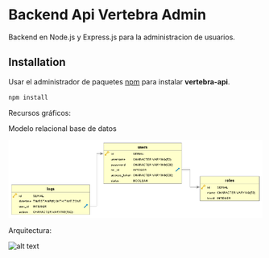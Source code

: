 # Backend Api Vertebra Admin

Backend en Node.js y Express.js para la administracion de usuarios.

## Installation

Usar el administrador de paquetes [npm](https://www.npmjs.com/) para instalar **vertebra-api**.

```bash
npm install
```

Recursos gráficos:

Modelo relacional base de datos

![alt text](https://github.com/joanayala/vertebra-api/blob/main/api-documentation/vertebra-api_db.png)

Arquitectura:

![alt text](https://github.com/joanayala/vertebra-api/blob/main/api-documentation/arquitectura.jpg)